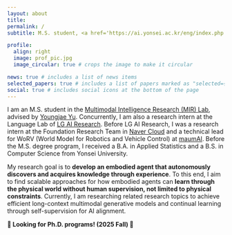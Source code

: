 ```yaml
---
layout: about
title: 
permalink: /
subtitle: M.S. student, <a href='https://ai.yonsei.ac.kr/eng/index.php'>Yonsei University</a>

profile:
  align: right
  image: prof_pic.jpg
  image_circular: true # crops the image to make it circular

news: true # includes a list of news items
selected_papers: true # includes a list of papers marked as "selected={true}"
social: true # includes social icons at the bottom of the page
---
```


I am an M.S. student in the [Multimodal Intelligence Research (MIR) Lab](https://mirlab.yonsei.ac.kr), advised by [Youngjae Yu](https://yj-yu.github.io/home/). Concurrently, I am also a research intern at the Language Lab of [LG AI Research](https://www.lgresearch.ai/ourwork/research?tab=PB). Before LG AI Research, I was a research intern at the Foundation Research Team in [Naver Cloud](https://www.navercloudcorp.com/lang/en/) and a technical lead for WoRV (World Model for Robotics and Vehicle Control) at [maumAI](https://maum.ai/). Before the M.S. degree program, I received a B.A. in Applied Statistics and a B.S. in Computer Science from Yonsei University.

My research goal is to **develop an embodied agent that autonomously discovers and acquires knowledge through experience**. To this end, I aim to find scalable approaches for how embodied agents can **learn through the physical world without human supervision, not limited to physical constraints**. Currently, I am researching related research topics to achieve efficient long-context multimodal generative models and continual learning through self-supervision for AI alignment.

**🙌 Looking for Ph.D. programs! (2025 Fall) 🙌**

